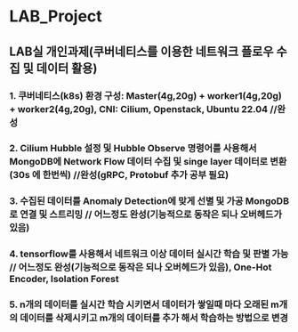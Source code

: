 # LAB_Project
## LAB실 개인과제(쿠버네티스를 이용한 네트워크 플로우 수집 및 데이터 활용)

### 1. 쿠버네티스(k8s) 환경 구성: Master(4g,20g) + worker1(4g,20g) + worker2(4g,20g), CNI: Cilium, Openstack, Ubuntu 22.04 //완성

### 2. Cilium Hubble 설정 및 Hubble Observe 명령어를 사용해서 MongoDB에 Network Flow 데이터 수집 및 singe layer 데이터로 변환(30s 에 한번씩) //완성(gRPC, Protobuf 추가 공부 필요)

### 3. 수집된 데이터를 Anomaly Detection에 맞게 선별 및 가공 MongoDB로 연결 및 스트리밍 // 어느정도 완성(기능적으로 동작은 되나 오버헤드가 있음)

### 4. tensorflow를 사용해서 네트워크 이상 데이터 실시간 학습 및 판별 가능 // 어느정도 완성(기능적으로 동작은 되나 오버헤드가 있음), One-Hot Encoder, Isolation Forest

### 5. n개의 데이터를 실시간 학습 시키면서 데이터가 쌓일때 마다 오래된 m개의 데이터를 삭제시키고 m개의 데이터를 추가 해서 학습하는 방법으로 변경

